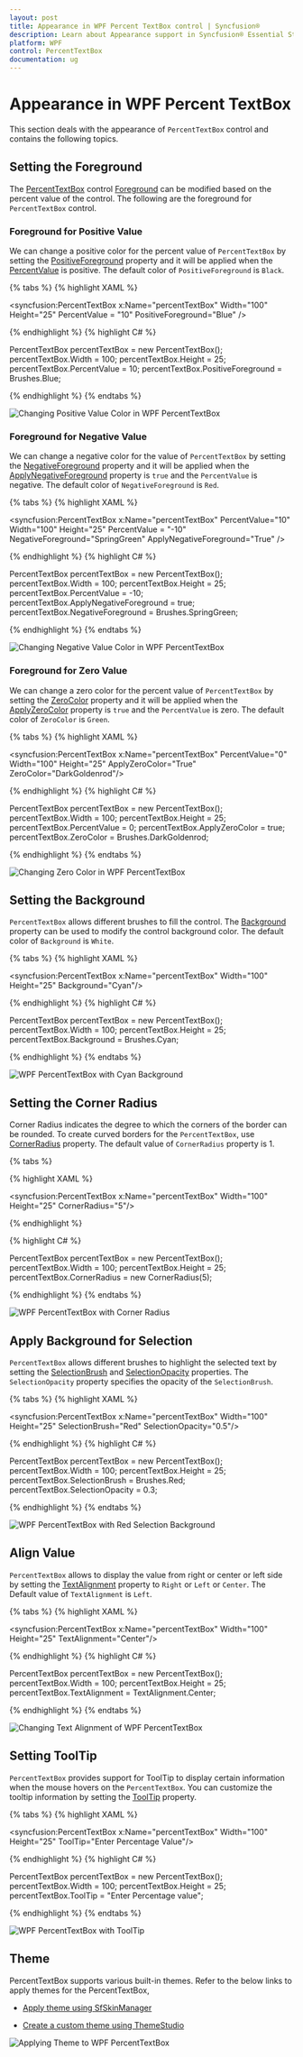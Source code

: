 ```yaml
---
layout: post
title: Appearance in WPF Percent TextBox control | Syncfusion®
description: Learn about Appearance support in Syncfusion® Essential Studio® WPF Percent TextBox control, its elements and more.
platform: WPF
control: PercentTextBox
documentation: ug
---
```


# Appearance in WPF Percent TextBox

This section deals with the appearance of `PercentTextBox` control and contains the following topics.

## Setting the Foreground

The [PercentTextBox](https://www.syncfusion.com/wpf-ui-controls/percent-textbox) control [Foreground](https://docs.microsoft.com/en-us/dotnet/api/system.windows.controls.control.foreground?view=netframework-4.8) can be modified based on the percent value of the control. The following are the foreground for `PercentTextBox` control.

### Foreground for Positive Value

We can change a positive color for the percent value of `PercentTextBox` by setting the [PositiveForeground](https://help.syncfusion.com/cr/wpf/Syncfusion.Windows.Shared.EditorBase.html#Syncfusion_Windows_Shared_EditorBase_PositiveForeground) property and it will be applied when the [PercentValue](https://help.syncfusion.com/cr/wpf/Syncfusion.Windows.Shared.PercentTextBox.html#Syncfusion_Windows_Shared_PercentTextBox_PercentValue) is positive. The default color of `PositiveForeground` is `Black`.

{% tabs %}
{% highlight XAML %}

<syncfusion:PercentTextBox x:Name="percentTextBox" Width="100" Height="25" PercentValue = "10" PositiveForeground="Blue" />

{% endhighlight %}
{% highlight C# %}

PercentTextBox percentTextBox = new PercentTextBox();
percentTextBox.Width = 100;
percentTextBox.Height = 25;
percentTextBox.PercentValue = 10;
percentTextBox.PositiveForeground = Brushes.Blue;

{% endhighlight %}
{% endtabs %}

![Changing Positive Value Color in WPF PercentTextBox](Appearance_images/wpf-percent-textbox-positive-color.png)

### Foreground for Negative Value

We can change a negative color for the value of `PercentTextBox` by setting the [NegativeForeground](https://help.syncfusion.com/cr/wpf/Syncfusion.Windows.Shared.EditorBase.html#Syncfusion_Windows_Shared_EditorBase_NegativeForeground) property and it will be applied when the [ApplyNegativeForeground](https://help.syncfusion.com/cr/wpf/Syncfusion.Windows.Shared.EditorBase.html#Syncfusion_Windows_Shared_EditorBase_ApplyNegativeForeground) property is `true` and the `PercentValue` is negative. The default color of `NegativeForeground` is `Red`.

{% tabs %}
{% highlight XAML %}

<syncfusion:PercentTextBox x:Name="percentTextBox" PercentValue="10" Width="100" Height="25" PercentValue = "-10" 
                          NegativeForeground="SpringGreen" ApplyNegativeForeground="True" />

{% endhighlight %}
{% highlight C# %}

PercentTextBox percentTextBox = new PercentTextBox();
percentTextBox.Width = 100;
percentTextBox.Height = 25;
percentTextBox.PercentValue = -10;
percentTextBox.ApplyNegativeForeground = true;   
percentTextBox.NegativeForeground = Brushes.SpringGreen;

{% endhighlight %}
{% endtabs %}

![Changing Negative Value Color in WPF PercentTextBox](Appearance_images/wpf-percent-textbox-negative-color.png)

### Foreground for Zero Value

We can change a zero color for the percent value of `PercentTextBox` by setting the [ZeroColor](https://help.syncfusion.com/cr/wpf/Syncfusion.Windows.Shared.EditorBase.html#Syncfusion_Windows_Shared_EditorBase_ZeroColor) property and it will be applied when the [ApplyZeroColor](https://help.syncfusion.com/cr/wpf/Syncfusion.Windows.Shared.EditorBase.html#Syncfusion_Windows_Shared_EditorBase_ApplyZeroColor) property is `true` and the `PercentValue` is zero.
The default color of `ZeroColor` is `Green`. 

{% tabs %}
{% highlight XAML %}

<syncfusion:PercentTextBox x:Name="percentTextBox" PercentValue="0" Width="100" Height="25"
                          ApplyZeroColor="True" ZeroColor="DarkGoldenrod"/>

{% endhighlight %}
{% highlight C# %}

PercentTextBox percentTextBox = new PercentTextBox();
percentTextBox.Width = 100;
percentTextBox.Height = 25;
percentTextBox.PercentValue = 0;
percentTextBox.ApplyZeroColor = true;
percentTextBox.ZeroColor = Brushes.DarkGoldenrod;

{% endhighlight %}
{% endtabs %}

![Changing Zero Color in WPF PercentTextBox](Appearance_images/wpf-percent-textbox-zero-color.png)

## Setting the Background

`PercentTextBox` allows different brushes to fill the control. The [Background](https://docs.microsoft.com/en-us/dotnet/api/system.windows.controls.control.background?view=netframework-4.8) property can be used to modify the control background color. The default color of `Background` is `White`.

{% tabs %}
{% highlight XAML %}

<syncfusion:PercentTextBox x:Name="percentTextBox" Width="100"
                          Height="25" Background="Cyan"/>

{% endhighlight %}
{% highlight C# %}

PercentTextBox percentTextBox = new PercentTextBox();
percentTextBox.Width = 100;
percentTextBox.Height = 25;
percentTextBox.Background = Brushes.Cyan;

{% endhighlight %}
{% endtabs %}

![WPF PercentTextBox with Cyan Background](Appearance_images/wpf-percent-textbox-background.png)

## Setting the Corner Radius

Corner Radius indicates the degree to which the corners of the border can be rounded. To create curved borders for the `PercentTextBox`, use [CornerRadius](https://help.syncfusion.com/cr/wpf/Syncfusion.Windows.Shared.EditorBase.html#Syncfusion_Windows_Shared_EditorBase_CornerRadius) property. The default value of `CornerRadius` property is 1.

{% tabs %}

{% highlight XAML %}

<syncfusion:PercentTextBox x:Name="percentTextBox" Width="100" Height="25" CornerRadius="5"/>

{% endhighlight %}

{% highlight C# %}

PercentTextBox percentTextBox = new PercentTextBox();
percentTextBox.Width = 100;
percentTextBox.Height = 25;
percentTextBox.CornerRadius = new CornerRadius(5);  

{% endhighlight %}
{% endtabs %}

![WPF PercentTextBox with Corner Radius](Appearance_images/corner-radius.png)

## Apply Background for Selection

`PercentTextBox` allows different brushes to highlight the selected text by setting the [SelectionBrush](https://docs.microsoft.com/en-us/dotnet/api/system.windows.controls.primitives.textboxbase.selectionbrush?view=netframework-4.8) and [SelectionOpacity](https://docs.microsoft.com/en-us/dotnet/api/system.windows.controls.primitives.textboxbase.selectionopacity?view=netframework-4.8) properties. The `SelectionOpacity` property specifies the opacity of the `SelectionBrush`.

{% tabs %}
{% highlight XAML %}

<syncfusion:PercentTextBox x:Name="percentTextBox" Width="100" Height="25" SelectionBrush="Red" SelectionOpacity="0.5"/>

{% endhighlight %}
{% highlight C# %}

PercentTextBox percentTextBox = new PercentTextBox();
percentTextBox.Width = 100;
percentTextBox.Height = 25;
percentTextBox.SelectionBrush = Brushes.Red;
percentTextBox.SelectionOpacity = 0.3;

{% endhighlight %}
{% endtabs %}

![WPF PercentTextBox with Red Selection Background](Appearance_images/wpf-percent-textbox-selection-background.png)

## Align Value

`PercentTextBox` allows to display the value from right or center or left side by setting the [TextAlignment](https://docs.microsoft.com/en-us/dotnet/api/system.windows.controls.textblock.textalignment?view=netframework-4.8) property to `Right` or `Left` or `Center`. The Default value of `TextAlignment` is `Left`.

{% tabs %}
{% highlight XAML %}

<syncfusion:PercentTextBox x:Name="percentTextBox" Width="100" Height="25" TextAlignment="Center"/>

{% endhighlight %}
{% highlight C# %}

PercentTextBox percentTextBox = new PercentTextBox();
percentTextBox.Width = 100;
percentTextBox.Height = 25;
percentTextBox.TextAlignment = TextAlignment.Center;

{% endhighlight %}
{% endtabs %}

![Changing Text Alignment of WPF PercentTextBox](Appearance_images/wpf-percent-textbox-text-alignment.png)

## Setting ToolTip

`PercentTextBox` provides support for ToolTip to display certain information when the mouse hovers on the `PercentTextBox`. You can customize the tooltip information by setting the [ToolTip](https://docs.microsoft.com/en-us/dotnet/api/system.windows.controls.tooltip?view=netframework-4.8) property.

{% tabs %}
{% highlight XAML %}

<syncfusion:PercentTextBox x:Name="percentTextBox" Width="100" Height="25" ToolTip="Enter Percentage Value"/>

{% endhighlight %}
{% highlight C# %}

PercentTextBox percentTextBox = new PercentTextBox();
percentTextBox.Width = 100;
percentTextBox.Height = 25;
percentTextBox.ToolTip = "Enter Percentage value";

{% endhighlight %}
{% endtabs %}

![WPF PercentTextBox with ToolTip](Appearance_images/wpf-percent-textbox-tooltip.png)

## Theme

PercentTextBox supports various built-in themes. Refer to the below links to apply themes for the PercentTextBox,

  * [Apply theme using SfSkinManager](https://help.syncfusion.com/wpf/themes/skin-manager)
	
  * [Create a custom theme using ThemeStudio](https://help.syncfusion.com/wpf/themes/theme-studio#creating-custom-theme)
  
  ![Applying Theme to WPF PercentTextBox](Getting-Started_images/wpf-percent-textbox-theme.png)

